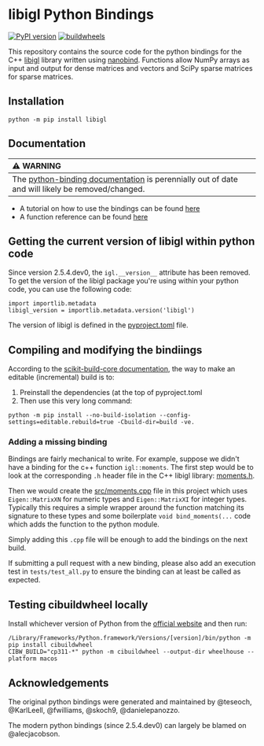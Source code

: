 # libigl Python Bindings
[![PyPI version](https://badge.fury.io/py/libigl.svg)](https://pypi.org/project/libigl/)
[![buildwheels](https://github.com/libigl/libigl-python-bindings/actions/workflows/wheels.yml/badge.svg)](https://github.com/libigl/libigl-python-bindings/actions/workflows/wheels.yml?query=branch%3Amain)

This repository contains the source code for the python bindings for the C++
[libigl](https://github.com/libigl/libigl) library written using
[nanobind](https://nanobind.readthedocs.io/en/latest/). Functions allow NumPy
arrays as input and output for dense matrices and vectors and SciPy sparse
matrices for sparse matrices. 

## Installation

```
python -m pip install libigl
```

## Documentation

| :warning: WARNING           |
|:----------------------------|
| The [python-binding documentation](https://libigl.github.io/libigl-python-bindings/) is perennially out of date and will likely be removed/changed. |

* A tutorial on how to use the bindings can be found [here](https://libigl.github.io/libigl-python-bindings/tutorials/)
* A function reference can be found [here](https://libigl.github.io/libigl-python-bindings/igl_docs/)

## Getting the current version of libigl within python code

Since version 2.5.4.dev0, the `igl.__version__` attribute has been removed. To
get the version of the libigl package you're using within your python code, you
can use the following code:

```
import importlib.metadata
libigl_version = importlib.metadata.version('libigl')
```

The version of libigl is defined in the [pyproject.toml](./pyproject.toml) file.


## Compiling and modifying the bindiings

According to the [scikit-build-core documentation](https://scikit-build-core.readthedocs.io/en/latest/configuration.html#editable-installs), the way to make an editable (incremental) build is to:

 1. Preinstall the dependencies (at the top of pyproject.toml 
 2. Then use this very long command:

```
python -m pip install --no-build-isolation --config-settings=editable.rebuild=true -Cbuild-dir=build -ve.
```

### Adding a missing binding

Bindings are fairly mechanical to write. For example, suppose we didn't have a
binding for the c++ function `igl::moments`. The first step would be to look at
the corresponding `.h` header file in the C++ libigl library:
[moments.h](https://github.com/libigl/libigl/blob/main/include/igl/moments.h).

Then we would create the [src/moments.cpp](src/moments.cpp) file in this project
which uses `Eigen::MatrixXN` for numeric types and `Eigen::MatrixXI` for integer
types. Typically this requires a simple wrapper around the function matching
its signature to these types and some boilerplate `void bind_moments(...` code which adds the function to the python module.

Simply adding this `.cpp` file will be enough to add the bindings on the next
build.

If submitting a pull request with a new binding, please also add an execution
test in `tests/test_all.py` to ensure the binding can at least be called as
expected.


## Testing cibuildwheel locally

Install whichever version of Python from the [official website](https://www.python.org/downloads/) and then run:

    /Library/Frameworks/Python.framework/Versions/[version]/bin/python -m pip install cibuildwheel
    CIBW_BUILD="cp311-*" python -m cibuildwheel --output-dir wheelhouse --platform macos

## Acknowledgements

The original python bindings were generated and maintained by @teseoch,
@KarlLeell, @fwilliams, @skoch9, @danielepanozzo.

The modern python bindings (since 2.5.4.dev0) can largely be blamed on @alecjacobson.

